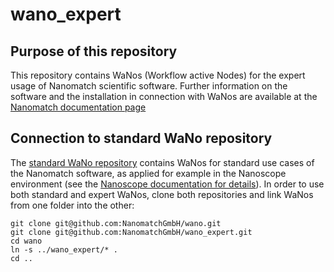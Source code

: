 # wano_expert
## Purpose of this repository
This repository contains WaNos (Workflow active Nodes) for the expert usage of Nanomatch scientific software. Further information on the software and the installation in connection with WaNos are available at the [Nanomatch documentation page](http://docs.nanomatch.de/)

## Connection to standard WaNo repository
The [standard WaNo repository](https://github.com/NanomatchGmbH/wano) contains WaNos for standard use cases of the Nanomatch software, as applied for example in the Nanoscope environment (see the [Nanoscope documentation for details](https://nanoscope.readthedocs.io/nanoscope.readthedocs.io)). In order to use both standard and expert WaNos, clone both repositories and link WaNos from one folder into the other:

``` 
git clone git@github.com:NanomatchGmbH/wano.git
git clone git@github.com:NanomatchGmbH/wano_expert.git 
cd wano
ln -s ../wano_expert/* .
cd ..
```